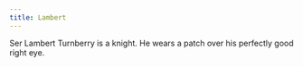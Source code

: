 ```yaml
---
title: Lambert
---
```


Ser Lambert Turnberry is a knight. He wears a patch over his perfectly good right eye.


